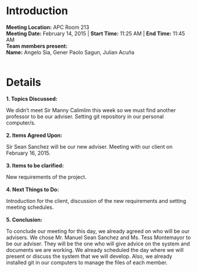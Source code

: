 # Introduction #

**Meeting Location:** APC Room 213<br>
<b>Meeting Date:</b> February 14, 2015   | <b>Start Time:</b> 11:25 AM   | <b>End Time:</b> 11:45 AM<br>
<b>Team members present:</b><br>
<b>Name:</b> Angelo Sia, Gener Paolo Sagun, Julian Acuña<br>
<br>
<h1>Details</h1>

<b>1. Topics Discussed:</b>

We didn’t meet Sir Manny Calimlim this week so we must find another professor to be our adviser. Setting git repository in our personal computer/s.<br>
<br>
<b>2. Items Agreed Upon:</b>

Sir Sean Sanchez will be our new adviser. Meeting with our client on February 16, 2015.<br>
<br>
<b>3. Items to be clarified:</b>

New requirements of the project.<br>
<br>
<b>4. Next Things to Do:</b>

Introduction for the client, discussion of the new requirements and setting meeting schedules.<br>
<br>
<b>5. Conclusion:</b>

To conclude our meeting for this day, we already agreed on who will be our advisers. We chose Mr. Manuel Sean Sanchez and Ms. Tess Montemayor to be our adviser. They will be the one who will give advice on the system and documents we are working. We already scheduled the day where we will present or discuss the system that we will develop. Also, we already installed git in our computers to manage the files of each member.